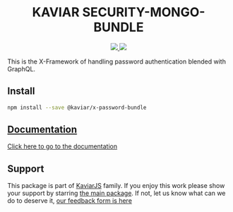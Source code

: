<h1 align="center">KAVIAR SECURITY-MONGO-BUNDLE</h1>

<p align="center">
  <a href="https://travis-ci.org/kaviarjs/x-password-bundle">
    <img src="https://api.travis-ci.org/kaviarjs/x-password-bundle.svg?branch=master" />
  </a>
  <a href="https://coveralls.io/github/kaviarjs/x-password-bundle?branch=master">
    <img src="https://coveralls.io/repos/github/kaviarjs/x-password-bundle/badge.svg?branch=master" />
  </a>
</p>

This is the X-Framework of handling password authentication blended with GraphQL.

## Install

```bash
npm install --save @kaviar/x-password-bundle
```

## [Documentation](./DOCUMENTATION.md)

[Click here to go to the documentation](./DOCUMENTATION.md)

## Support

This package is part of [KaviarJS](https://www.kaviarjs.com) family. If you enjoy this work please show your support by starring [the main package](https://github.com/kaviarjs/kaviar). If not, let us know what can we do to deserve it, [our feedback form is here](https://forms.gle/DTMg5Urgqey9QqLFA)
